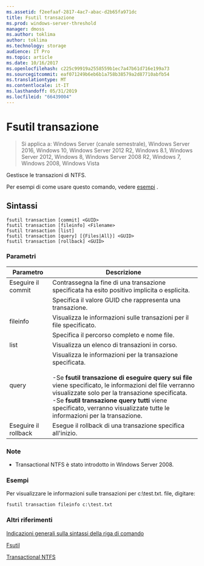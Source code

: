 ```yaml
---
ms.assetid: f2eefaaf-2817-4ac7-abac-d2b65fa971dc
title: Fsutil transazione
ms.prod: windows-server-threshold
manager: dmoss
ms.author: toklima
author: toklima
ms.technology: storage
audience: IT Pro
ms.topic: article
ms.date: 10/16/2017
ms.openlocfilehash: c225c99919a2558559b1ec7a47b61d716e199a73
ms.sourcegitcommit: eaf071249b6eb6b1a758b38579a2d87710abfb54
ms.translationtype: MT
ms.contentlocale: it-IT
ms.lasthandoff: 05/31/2019
ms.locfileid: "66439004"
---
```

# <a name="fsutil-transaction"></a>Fsutil transazione
>Si applica a: Windows Server (canale semestrale), Windows Server 2016, Windows 10, Windows Server 2012 R2, Windows 8.1, Windows Server 2012, Windows 8, Windows Server 2008 R2, Windows 7, Windows 2008, Windows Vista

Gestisce le transazioni di NTFS.

Per esempi di come usare questo comando, vedere [esempi](#BKMK_examples) .

## <a name="syntax"></a>Sintassi

```
fsutil transaction [commit] <GUID>
fsutil transaction [fileinfo] <Filename>
fsutil transaction [list]
fsutil transaction [query] [{Files|All}] <GUID>
fsutil transaction [rollback] <GUID>
```

### <a name="parameters"></a>Parametri

| Parametro  |                                                                                                                                                     Descrizione                                                                                                                                                     |
|------------|---------------------------------------------------------------------------------------------------------------------------------------------------------------------------------------------------------------------------------------------------------------------------------------------------------------------|
|   Eseguire il commit   |                                                                                                                      Contrassegna la fine di una transazione specificata ha esito positivo implicita o esplicita.                                                                                                                      |
|   <GUID>   |                                                                                                                               Specifica il valore GUID che rappresenta una transazione.                                                                                                                               |
|  fileinfo  |                                                                                                                              Visualizza le informazioni sulle transazioni per il file specificato.                                                                                                                               |
| <Filename> |                                                                                                                                         Specifica il percorso completo e nome file.                                                                                                                                          |
|    list    |                                                                                                                                 Visualizza un elenco di transazioni in corso.                                                                                                                                  |
|   query    | Visualizza le informazioni per la transazione specificata.<br /><br />-Se **fsutil transazione di eseguire query sui file** viene specificato, le informazioni del file verranno visualizzate solo per la transazione specificata.<br />-Se **fsutil transazione query tutti** viene specificato, verranno visualizzate tutte le informazioni per la transazione. |
|  Eseguire il rollback  |                                                                                                                                Esegue il rollback di una transazione specifica all'inizio.                                                                                                                                 |

### <a name="remarks"></a>Note

-   Transactional NTFS è stato introdotto in Windows Server 2008.

### <a name="BKMK_examples"></a>Esempi
Per visualizzare le informazioni sulle transazioni per c:\test.txt. file, digitare:

```
fsutil transaction fileinfo c:\test.txt  
```

### <a name="additional-references"></a>Altri riferimenti
[Indicazioni generali sulla sintassi della riga di comando](Command-Line-Syntax-Key.md)

[Fsutil](Fsutil.md)

[Transactional NTFS](https://go.microsoft.com/fwlink/?LinkID=165402)



